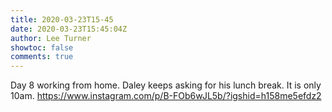 ```yaml
---
title: 2020-03-23T15-45
date: 2020-03-23T15:45:04Z
author: Lee Turner
showtoc: false
comments: true
---
```


Day 8 working from home. Daley keeps asking for his lunch break. It is only 10am. https://www.instagram.com/p/B-FOb6wJL5b/?igshid=h158me5efdz2

